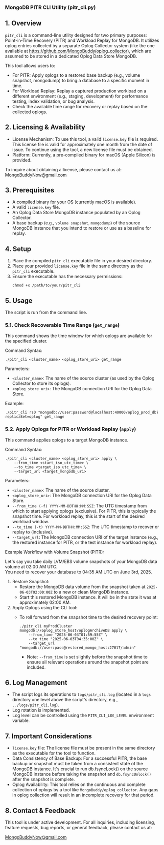 ### **MongoDB PITR CLI Utility (pitr\_cli.py)**

## **1\. Overview**

`pitr_cli` is a command-line utility designed for two primary purposes: Point-in-Time Recovery (PITR) and Workload Replay for MongoDB. It utilizes oplog entries collected by a separate Oplog Collector system (like the one available at https://github.com/MongoBuddy/oplog_collector), which are assumed to be stored in a dedicated Oplog Data Store MongoDB.

This tool allows users to:

* For PITR: Apply oplogs to a restored base backup (e.g., volume snapshot, mongodump) to bring a database to a specific moment in time.  
* For Workload Replay: Replay a captured production workload on a different environment (e.g., staging, development) for performance testing, index validation, or bug analysis.  
* Check the available time range for recovery or replay based on the collected oplogs.

## **2\. Licensing & Availability**
* License Mechanism: To use this tool, a valid `license.key` file is required. This license file is valid for approximately one month from the date of issue. To continue using the tool, a new license file must be obtained.  
* Platform: Currently, a pre-compiled binary for macOS (Apple Silicon) is provided.  

To inquire about obtaining a license, please contact us at: MongoBuddyNow@gmail.com

## **3\. Prerequisites**

* A compiled binary for your OS (currently macOS is available).  
* A valid `license.key` file.  
* An Oplog Data Store MongoDB instance populated by an Oplog Collector.  
* A base backup (e.g., `volume snapshot`, `mongodump`) of the source MongoDB instance that you intend to restore or use as a baseline for replay.

## **4\. Setup**

1. Place the compiled `pitr_cli` executable file in your desired directory.  
2. Place your provided `license.key` file in the same directory as the `pitr_cli` executable.  
3. Ensure the executable has the necessary permissions:
   ```
   chmod +x /path/to/your/pitr_cli
   ```

## **5\. Usage**

The script is run from the command line.

### **5.1. Check Recoverable Time Range (`get_range`)**

This command shows the time window for which oplogs are available for the specified cluster.

Command Syntax:
```
./pitr_cli <cluster_name> <oplog_store_uri> get_range
```
Parameters:

* `<cluster_name>`: The name of the source cluster (as used by the Oplog Collector to store its oplogs).  
* `<oplog_store_uri>`: The MongoDB connection URI for the Oplog Data Store.

Example:
```
./pitr_cli rs0 "mongodb://user:password@localhost:40000/oplog_prod_db?replicaSet=oplog" get_range
```

### **5.2. Apply Oplogs for PITR or Workload Replay (`apply`)**

This command applies oplogs to a target MongoDB instance.

Command Syntax:
```
./pitr_cli <cluster_name> <oplog_store_uri> apply \  
    --from_time <start_iso_utc_time> \  
    --to_time <target_iso_utc_time> \  
    --target_url <target_mongodb_uri>
```
Parameters:

* `<cluster_name>`: The name of the source cluster.  
* `<oplog_store_uri>`: The MongoDB connection URI for the Oplog Data Store.  
* `--from_time (-f) YYYY-MM-DDTHH:MM:SSZ`: The UTC timestamp from which to start applying oplogs (exclusive). For PITR, this is typically the snapshot time. For workload replay, this is the start of the desired workload window.  
* `--to_time (-t) YYYY-MM-DDTHH:MM:SSZ`: The UTC timestamp to recover or replay to (inclusive).  
* `--target_url`: The MongoDB connection URI of the target instance (e.g., the restored instance for PITR, or the test instance for workload replay).

Example Workflow with Volume Snapshot (PITR):

Let's say you take daily LVM/EBS volume snapshots of your MongoDB data volume at 02:00 AM UTC.  
You need to recover your database to 04:35 AM UTC on June 3rd, 2025\.

1. Restore Snapshot:  
   * Restore the MongoDB data volume from the snapshot taken at `2025-06-03T02:00:00Z` to a new or clean MongoDB instance.  
   * Start this restored MongoDB instance. It will be in the state it was at approximately 02:00 AM.  
2. Apply Oplogs using the CLI tool:  
   * To roll forward from the snapshot time to the desired recovery point:
     ```
     ./pitr_cli myProdCluster mongodb://oplog_store_host/oplogArchiveDB apply \  
         --from_time "2025-06-03T01:59:55Z" \  
         --to_time "2025-06-03T04:35:00Z" \  
         --target_url "mongodb://user:pass@restored_mongo_host:27017/admin"
     ```

     * Note: `--from_time` is set slightly before the snapshot time to ensure all relevant operations around the snapshot point are included.

## **6\. Log Management**

* The script logs its operations to `logs/pitr_cli.log` (located in a `logs` directory one level above the script's directory, e.g., `../logs/pitr_cli.log`).  
* Log rotation is implemented.  
* Log level can be controlled using the `PITR_CLI_LOG_LEVEL` environment variable.

## **7\. Important Considerations**

* `license.key` file: The license file must be present in the same directory as the executable for the tool to function.  
* Data Consistency of Base Backup: For a successful PITR, the base backup or snapshot must be taken from a consistent state of the MongoDB instance. It's crucial to run db.fsyncLock() on the source MongoDB instance before taking the snapshot and `db.fsyncUnlock()` after the snapshot is complete.  
* Oplog Availability: This tool relies on the continuous and complete collection of oplogs by a tool like `MongoBuddy/oplog_collector`. Any gaps in oplog collection will result in an incomplete recovery for that period.

## **8\. Contact & Feedback**

This tool is under active development. For all inquiries, including licensing, feature requests, bug reports, or general feedback, please contact us at:

MongoBuddyNow@gmail.com

